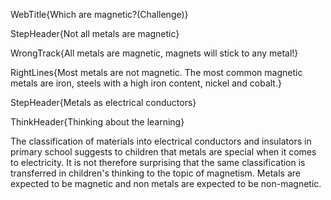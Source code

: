 WebTitle{Which are magnetic?(Challenge)}

StepHeader{Not all metals are magnetic}

WrongTrack{All metals are magnetic, magnets will stick to any metal!}

RightLines{Most metals are not magnetic. The most common magnetic metals are iron, steels with a high iron content, nickel and cobalt.}

StepHeader{Metals as electrical conductors}

ThinkHeader{Thinking about the learning}

The classification of materials into electrical conductors and insulators in primary school suggests to children that metals are special when it comes to electricity. It is not therefore surprising that the same classification is transferred in children's thinking to the topic of magnetism. Metals are expected to be magnetic and non metals are expected to be non-magnetic.

